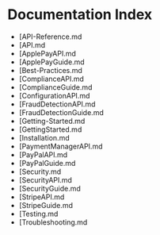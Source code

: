 # Documentation Index

- [API-Reference.md
- [API.md
- [ApplePayAPI.md
- [ApplePayGuide.md
- [Best-Practices.md
- [ComplianceAPI.md
- [ComplianceGuide.md
- [ConfigurationAPI.md
- [FraudDetectionAPI.md
- [FraudDetectionGuide.md
- [Getting-Started.md
- [GettingStarted.md
- [Installation.md
- [PaymentManagerAPI.md
- [PayPalAPI.md
- [PayPalGuide.md
- [Security.md
- [SecurityAPI.md
- [SecurityGuide.md
- [StripeAPI.md
- [StripeGuide.md
- [Testing.md
- [Troubleshooting.md
